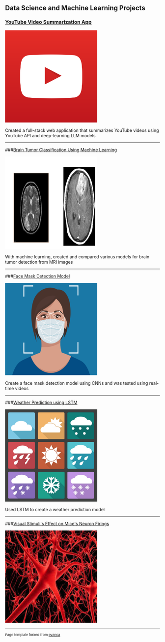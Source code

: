 

## Data Science and Machine Learning Projects

### [YouTube Video Summarization App](https://youtube-video-summary-app-ebasa.streamlit.app/)

<img src="images/youtuve_logo.png?raw=true" width="300" height="300" />




Created a full-stack web application that summarizes YouTube videos using YouTube API and deep-learning LLM models


---

###[Brain Tumor Classification Using Machine Learning](/pdf/Brain_tumor_ML_oject_Report.pdf)

<img src="images/brain_ml.png?raw=true" width="300" height="300" />

With machine learning, created and compared various models for brain tumor detection from MRI images

---
###[Face Mask Detection Model](https://github.com/elsiebasa/Face-Mask-Detection-Machine-Learning-Python-Model)


<img src="images/mask_img.png?raw=true" width="300" height="300" />

Create a face mask detection model using CNNs and was tested using real-time videos

---

###[Weather Prediction using LSTM](/pdf/LSTM%20--weather%20prediction.pdf) 


<img src="images/weather_image.png?raw=true"  width="300" height="300" />

Used LSTM to create a weather prediction model

---
###[Visual Stimuli's Effect on Mice's Neuron Firings](https://elsiebasa.github.io/STA-207-Final-Project/STA%20207%20-Final%20Project.html)

<img src="images/neuron.jpeg?raw=true" width="300" height="300" />




---
<p style="font-size:11px">Page template forked from <a href="https://github.com/evanca/quick-portfolio">evanca</a></p>
<!-- Remove above link if you don't want to attibute -->
